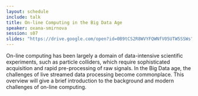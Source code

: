 ```yaml
---
layout: schedule
include: talk
title: On-line Computing in the Big Data Age
speaker: oxana-smirnova
session: s07
slides: "https://drive.google.com/open?id=0B9tCS2R8WVYFQWNfV05UTW5SSWs"
---
```


On-line computing has been largely a domain of data-intensive scientific
experiments, such as particle colliders, which require sophisticated acquisition
and rapid pre-processing of raw signals. In the Big Data age, the challenges of
live streamed data processing become commonplace. This overview will give a
brief introduction to the background and modern challenges of on-line computing.
